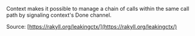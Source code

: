 Context makes it possible to manage a chain of calls within the same call path by signaling context's Done channel.

Source: [https://rakyll.org/leakingctx/](https://rakyll.org/leakingctx/)
